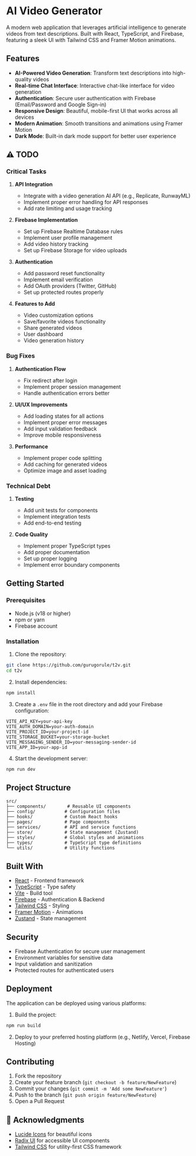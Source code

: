 # AI Video Generator

A modern web application that leverages artificial intelligence to generate videos from text descriptions. Built with React, TypeScript, and Firebase, featuring a sleek UI with Tailwind CSS and Framer Motion animations.

## Features

- **AI-Powered Video Generation**: Transform text descriptions into high-quality videos
- **Real-time Chat Interface**: Interactive chat-like interface for video generation
- **Authentication**: Secure user authentication with Firebase (Email/Password and Google Sign-in)
- **Responsive Design**: Beautiful, mobile-first UI that works across all devices
- **Modern Animation**: Smooth transitions and animations using Framer Motion
- **Dark Mode**: Built-in dark mode support for better user experience

## ⚠️ TODO

### Critical Tasks
1. **API Integration**
   - Integrate with a video generation AI API (e.g., Replicate, RunwayML)
   - Implement proper error handling for API responses
   - Add rate limiting and usage tracking

2. **Firebase Implementation**
   - Set up Firebase Realtime Database rules
   - Implement user profile management
   - Add video history tracking
   - Set up Firebase Storage for video uploads

3. **Authentication**
   - Add password reset functionality
   - Implement email verification
   - Add OAuth providers (Twitter, GitHub)
   - Set up protected routes properly

4. **Features to Add**
   - Video customization options
   - Save/favorite videos functionality
   - Share generated videos
   - User dashboard
   - Video generation history

### Bug Fixes
1. **Authentication Flow**
   - Fix redirect after login
   - Implement proper session management
   - Handle authentication errors better

2. **UI/UX Improvements**
   - Add loading states for all actions
   - Implement proper error messages
   - Add input validation feedback
   - Improve mobile responsiveness

3. **Performance**
   - Implement proper code splitting
   - Add caching for generated videos
   - Optimize image and asset loading

### Technical Debt
1. **Testing**
   - Add unit tests for components
   - Implement integration tests
   - Add end-to-end testing

2. **Code Quality**
   - Implement proper TypeScript types
   - Add proper documentation
   - Set up proper logging
   - Implement error boundary components

## Getting Started

### Prerequisites

- Node.js (v18 or higher)
- npm or yarn
- Firebase account

### Installation

1. Clone the repository:
```bash
git clone https://github.com/gurugorule/t2v.git
cd t2v
```

2. Install dependencies:
```bash
npm install
```

3. Create a `.env` file in the root directory and add your Firebase configuration:
```env
VITE_API_KEY=your-api-key
VITE_AUTH_DOMAIN=your-auth-domain
VITE_PROJECT_ID=your-project-id
VITE_STORAGE_BUCKET=your-storage-bucket
VITE_MESSAGING_SENDER_ID=your-messaging-sender-id
VITE_APP_ID=your-app-id
```

4. Start the development server:
```bash
npm run dev
```

## Project Structure

```
src/
├── components/        # Reusable UI components
├── config/           # Configuration files
├── hooks/            # Custom React hooks
├── pages/            # Page components
├── services/         # API and service functions
├── store/            # State management (Zustand)
├── styles/           # Global styles and animations
├── types/            # TypeScript type definitions
└── utils/            # Utility functions
```

## Built With

- [React](https://reactjs.org/) - Frontend framework
- [TypeScript](https://www.typescriptlang.org/) - Type safety
- [Vite](https://vitejs.dev/) - Build tool
- [Firebase](https://firebase.google.com/) - Authentication & Backend
- [Tailwind CSS](https://tailwindcss.com/) - Styling
- [Framer Motion](https://www.framer.com/motion/) - Animations
- [Zustand](https://zustand-demo.pmnd.rs/) - State management

## Security

- Firebase Authentication for secure user management
- Environment variables for sensitive data
- Input validation and sanitization
- Protected routes for authenticated users

## Deployment

The application can be deployed using various platforms:

1. Build the project:
```bash
npm run build
```

2. Deploy to your preferred hosting platform (e.g., Netlify, Vercel, Firebase Hosting)

## Contributing

1. Fork the repository
2. Create your feature branch (`git checkout -b feature/NewFeature`)
3. Commit your changes (`git commit -m 'Add some NewFeature'`)
4. Push to the branch (`git push origin feature/NewFeature`)
5. Open a Pull Request


## 🙏 Acknowledgments

- [Lucide Icons](https://lucide.dev/) for beautiful icons
- [Radix UI](https://www.radix-ui.com/) for accessible UI components
- [Tailwind CSS](https://tailwindcss.com/) for utility-first CSS framework